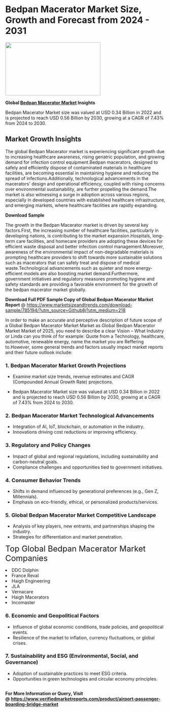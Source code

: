 <H1>Bedpan Macerator Market Size, Growth and Forecast from 2024 - 2031</H1><img class="aligncenter size-medium wp-image-584254" src="https://thirdeyenews.in/wp-content/uploads/2024/09/Global-Market-Research-300x168.jpeg" alt="" width="300" height="168" /><p><strong>Global&nbsp;<a href="https://www.marketsizeandtrends.com/download-sample/785194/?utm_source=Github8j?utm_medium=218">Bedpan Macerator Market</a> Insights</strong></p><p>Bedpan Macerator Market size was valued at USD 0.34 Billion in 2022 and is projected to reach USD 0.56 Billion by 2030, growing at a CAGR of 7.43% from 2024 to 2030.</p><p><h2>Market Growth Insights</h2> <p>The global Bedpan Macerator market is experiencing significant growth due to increasing healthcare awareness, rising geriatric population, and growing demand for infection control equipment.Bedpan macerators, designed to safely and efficiently dispose of contaminated materials in healthcare facilities, are becoming essential in maintaining hygiene and reducing the spread of infections.Additionally, technological advancements in the macerators' design and operational efficiency, coupled with rising concerns over environmental sustainability, are further propelling the demand.The market is also witnessing a surge in adoption across various regions, especially in developed countries with established healthcare infrastructure, and emerging markets, where healthcare facilities are rapidly expanding.</p> <p><strong>Download Sample</strong></p> <p>The growth in the Bedpan Macerator market is driven by several key factors.First, the increasing number of healthcare facilities, particularly in developing nations, is contributing to the market expansion.Hospitals, long-term care facilities, and homecare providers are adopting these devices for efficient waste disposal and better infection control management.Moreover, awareness of the environmental impact of non-degradable materials is prompting healthcare providers to shift towards more sustainable solutions such as macerators that can safely treat and dispose of medical waste.Technological advancements such as quieter and more energy-efficient models are also boosting market demand.Furthermore, government initiatives and regulatory measures promoting hygiene and safety standards are providing a favorable environment for the growth of the bedpan macerator market globally.</p> <p><span class=""><strong>Download Full PDF Sample Copy of Global Bedpan Macerator Market Report</strong> @ <a href="https://www.marketsizeandtrends.com/download-sample/785194/?utm_source=Github8j?utm_medium=218" target="_blank">https://www.marketsizeandtrends.com/download-sample/785194/?utm_source=Github8j?utm_medium=218</a></span></p><p>In order to make an accurate and perceptive description of future scope of a Global&nbsp;Bedpan Macerator Market Market as Global&nbsp;Bedpan Macerator Market Market of 2025, you need to describe a clear Vision &ndash; What Industry or Linda can you think of for example: Quote from a Technology, healthcare, automotive, renewable energy, name the market you are Reffering to.However, some general trends and factors usually impact market reports and their future outlook include:</p><h3>1.&nbsp;<strong>Bedpan Macerator Market Growth Projections</strong></h3><ul><li>Examine market size trends, revenue estimates and CAGR (Compounded Annual Growth Rate) projections.</li><li><p>Bedpan Macerator Market size was valued at USD 0.34 Billion in 2022 and is projected to reach USD 0.56 Billion by 2030, growing at a CAGR of 7.43% from 2024 to 2030.</p></li></ul><h3>2.&nbsp;<strong>Bedpan Macerator Market Technological Advancements</strong></h3><ul><li>Integration of AI, IoT, blockchain, or automation in the industry.</li><li>Innovations driving cost reductions or improving efficiency.</li></ul><h3>3.&nbsp;<strong>Regulatory and Policy Changes</strong></h3><ul><li>Impact of global and regional regulations, including sustainability and carbon-neutral goals.</li><li>Compliance challenges and opportunities tied to government initiatives.</li></ul><h3>4.&nbsp;<strong>Consumer Behavior Trends</strong></h3><ul><li>Shifts in demand influenced by generational preferences (e.g., Gen Z, Millennials).</li><li>Emphasis on eco-friendly, ethical, or personalized products/services.</li></ul><h3>5.&nbsp;<strong>Global Bedpan Macerator Market Competitive Landscape</strong></h3><ul><li>Analysis of key players, new entrants, and partnerships shaping the industry.</li><li>Strategies for differentiation and market penetration.</li></ul><p data-pm-slice="1 1 []"><span style="color: inherit; font-family: inherit; font-size: 25px;">Top Global Bedpan Macerator Market Companies</span></p><div class="" data-test-id=""><p><li>DDC Dolphin</li><li> France Reval</li><li> Haigh Engineering</li><li> JLA</li><li> Vernacare</li><li> Haigh Macerators</li><li> Incomaster</li></p></div><h3>6.&nbsp;<strong>Economic and Geopolitical Factors</strong></h3><ul><li>Influence of global economic conditions, trade policies, and geopolitical events.</li><li>Resilience of the market to inflation, currency fluctuations, or global crises.</li></ul><h3>7.&nbsp;<strong>Sustainability and ESG (Environmental, Social, and Governance)</strong></h3><ul><li>Adoption of sustainable practices to meet ESG criteria.</li><li>Opportunities in green technologies and circular economy principles.</li></ul><h2><strong style="font-size: 14px;">For More Information or Query, Visit @&nbsp;</strong><a style="background-color: #ffffff; font-size: 14px;" href="https://www.marketsizeandtrends.com/report/bedpan-macerator-market/" target="_blank">https://www.verifiedmarketreports.com/product/airport-passenger-boarding-bridge-market</a></h2>